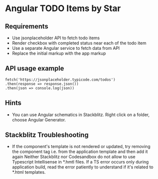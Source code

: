 # Angular TODO Items by Star
## Requirements
- Use jsonplaceholder API to fetch todo items
- Render checkbox with completed status near each of the todo item
- Use a separate Angular service to fetch data from API
-  Replace the initial markup with the app markup

## API usage example
```
fetch('https://jsonplaceholder.typicode.com/todos')
.then(response => response.json())
.then(json => console.log(json))
```

## Hints
- You can use Angular schematics in Stackblitz. Right click on a folder, choose Angular Generator.

## Stackblitz Troubleshooting
- If the component's template is not rendered or updated, try removing the component tag i.e. <component></component> from the application template and then add it again
Neither Stackblitz nor Codesandbox do not allow to use Typescript Intellisense in *.hmtl files. If a TS error occurs only during application build, read the error patiently to understand if it's related to *.html templates.
